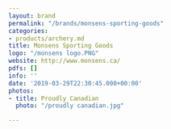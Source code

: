```yaml
---
layout: brand
permalink: "/brands/monsens-sporting-goods"
categories:
- products/archery.md
title: Monsens Sporting Goods
logo: "/monsens logo.PNG"
website: http://www.monsens.ca/
pdfs: []
info: ''
date: '2019-03-29T22:30:45.000+00:00'
photos:
- title: Proudly Canadian
  photo: "/proudly canadian.jpg"

---
```

